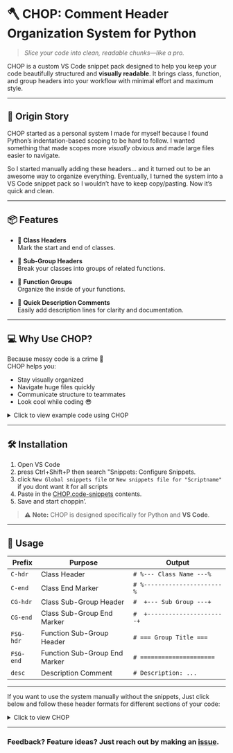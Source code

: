 # 🪓 CHOP: Comment Header Organization System for Python

> *Slice your code into clean, readable chunks—like a pro.*

CHOP is a custom VS Code snippet pack designed to help you keep your code beautifully structured and **visually readable**. It brings class, function, and group headers into your workflow with minimal effort and maximum style.

---

## 🌱 Origin Story

CHOP started as a personal system I made for myself because I found Python’s indentation-based scoping to be hard to follow. I wanted something that made scopes more *visually* obvious and made large files easier to navigate.

So I started manually adding these headers... and it turned out to be an awesome way to organize everything. Eventually, I turned the system into a VS Code snippet pack so I wouldn’t have to keep copy/pasting. Now it’s quick and clean.

---

## 📦 Features

- 🧱 **Class Headers**  
  Mark the start and end of classes.

- 🔹 **Sub-Group Headers**  
  Break your classes into groups of related functions.

- 🔧 **Function Groups**  
  Organize the inside of your functions.

- 📜 **Quick Description Comments**  
  Easily add description lines for clarity and documentation.

---

## 💻 Why Use CHOP?

Because messy code is a crime 😤  
CHOP helps you:
- Stay visually organized
- Navigate huge files quickly
- Communicate structure to teammates
- Look cool while coding 😎

<details>
  <summary>Click to view example code using CHOP </summary>

```python
# %--- Animal Class ---%

class Animal:

#  +--- Animal Initialization  ---+

    def __init__(self, name, age):
        self.name = name
        self.age = age

#  +----------------------+



#  +--- Animal Meathods ---+


    def speak(self):
        pass

    def eat(self):
        pass

#  +----------------------+


# %----------------------%



# %--- Dog Class ---%

class Dog(Animal):

#  +--- Dog Initialization ---+

    def __init__(self, name, age, breed):
        super().__init__(name, age)
        self.breed = breed

 
    def speak(self):
        return f"{self.name} says woof!"

    def fetch(self):
        return f"{self.name} is fetching a ball."

#  +----------------------+

#  +--- Dog Methods ---+

def main():

    my_dog = Dog("Buddy", 3, "Golden Retriever")
    

    print(my_dog.speak())   
    print(my_dog.fetch())   

#  +----------------------+

# %----------------------%


if __name__ == "__main__":
    main()
    
```
</details>

---

## 🛠️ Installation

1. Open VS Code 
2. press Ctrl+Shift+P then search "Snippets: Configure Snippets.
3. click `New Global snippets file` or `New snippets file for "Scriptname"` if you dont want it for all scripts
4. Paste in the [CHOP.code-snippets](https://github.com/Futuregus/CHOP/blob/main/CHOP.code-snippets) contents.
5. Save and start choppin’.

> ⚠️ **Note:** CHOP is designed specifically for Python and **VS Code**.

---

## 🚀 Usage

| Prefix     | Purpose                         | Output                      |
|------------|----------------------------------|------------------------------------|
| `C-hdr`    | Class Header                    | `# %--- Class Name ---%`           |
| `C-end`    | Class End Marker                | `# %----------------------%`       |
| `CG-hdr`   | Class Sub-Group Header          | `#  +--- Sub Group ---+`           |
| `CG-end`   | Class Sub-Group End Marker      | `#  +----------------------+`      |
| `FSG-hdr`  | Function Sub-Group Header       | `# === Group Title ===`            |
| `FSG-end`  | Function Sub-Group End Marker   | `# =====================`          |
| `desc`     | Description Comment             | `# Description: ...`               |

---

If you want to use the system manually without the snippets, Just click below and follow these header formats for different sections of your code:
<details>
  <summary>Click to view CHOP </summary>


- **Class Header**  
  Use `%--- Title ---%` to mark the start of a class.

- **Class Sub-Group Header**  
  Use `+--- Title ---+` to orgonize similar functions within a class.

- **Function Sub-Group Header**  
  Use `=== Title ===` to organize parts whithin a function.

- **End of Function Sub-Group**  
  Use `=====================` to mark the end of a function group.

- **End of Class Sub-Group**  
  Use `+----------------------+` to mark the end of a class sub-group.

- **End of Class Header**  
  Use `%----------------------%` to mark the end of a class.

</details>

---

### Feedback? Feature ideas? Just reach out by making an [issue](https://github.com/Futuregus/CHOP/issues).
